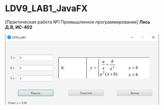 # LDV9_LAB1_JavaFX
[Практическая работа №1 Промышленное программирование]
**Лось Д.В, ИС-402**

![Screenshot](screenshot.png)


